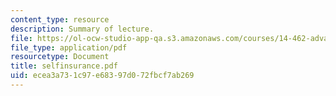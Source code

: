 ```yaml
---
content_type: resource
description: Summary of lecture.
file: https://ol-ocw-studio-app-qa.s3.amazonaws.com/courses/14-462-advanced-macroeconomics-ii-spring-2004/ecea3a731c97e68397d072fbcf7ab269_selfinsurance.pdf
file_type: application/pdf
resourcetype: Document
title: selfinsurance.pdf
uid: ecea3a73-1c97-e683-97d0-72fbcf7ab269
---
```

